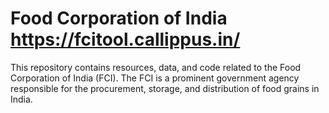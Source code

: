 # Food Corporation of India https://fcitool.callippus.in/
This repository contains resources, data, and code related to the Food Corporation of India (FCI). The FCI is a prominent government agency responsible for the procurement, storage, and distribution of food grains in India.
